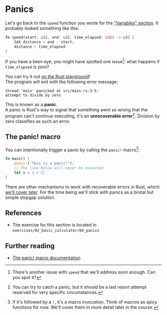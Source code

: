 # Panics

Let's go back to the `speed` function you wrote for the ["Variables" section](02_variables.md).
It probably looked something like this:

```rust
fn speed(start: u32, end: u32, time_elapsed: u32) -> u32 {
    let distance = end - start;
    distance / time_elapsed
}
```

If you have a keen eye, you might have spotted one issue[^one]: what happens if `time_elapsed` is zero?

You can try it
out [on the Rust playground](https://play.rust-lang.org/?version=stable&mode=debug&edition=2021&gist=36e5ddbe3b3f741dfa9f74c956622bac)!  
The program will exit with the following error message:

```text
thread 'main' panicked at src/main.rs:3:5:
attempt to divide by zero
```

This is known as a **panic**.  
A panic is Rust's way to signal that something went so wrong that
the program can't continue executing, it's an **unrecoverable error**[^catching]. Division by zero classifies as such an
error.

## The panic! macro

You can intentionally trigger a panic by calling the `panic!` macro[^macro]:

```rust
fn main() {
    panic!("This is a panic!");
    // The line below will never be executed
    let x = 1 + 2;
}
```

There are other mechanisms to work with recoverable errors in Rust, which [we'll cover later](../05_ticket_v2/06_fallibility.md).
For the time being we'll stick with panics as a brutal but simple stopgap solution.

## References

- The exercise for this section is located in `exercises/02_basic_calculator/04_panics`

## Further reading

- [The panic! macro documentation](https://doc.rust-lang.org/std/macro.panic.html)

[^one]: There's another issue with `speed` that we'll address soon enough. Can you spot it?

[^catching]: You can try to catch a panic, but it should be a last resort attempt reserved for very specific
circumstances.

[^macro]: If it's followed by a `!`, it's a macro invocation. Think of macros as spicy functions for now. We'll
cover them in more detail later in the course.
